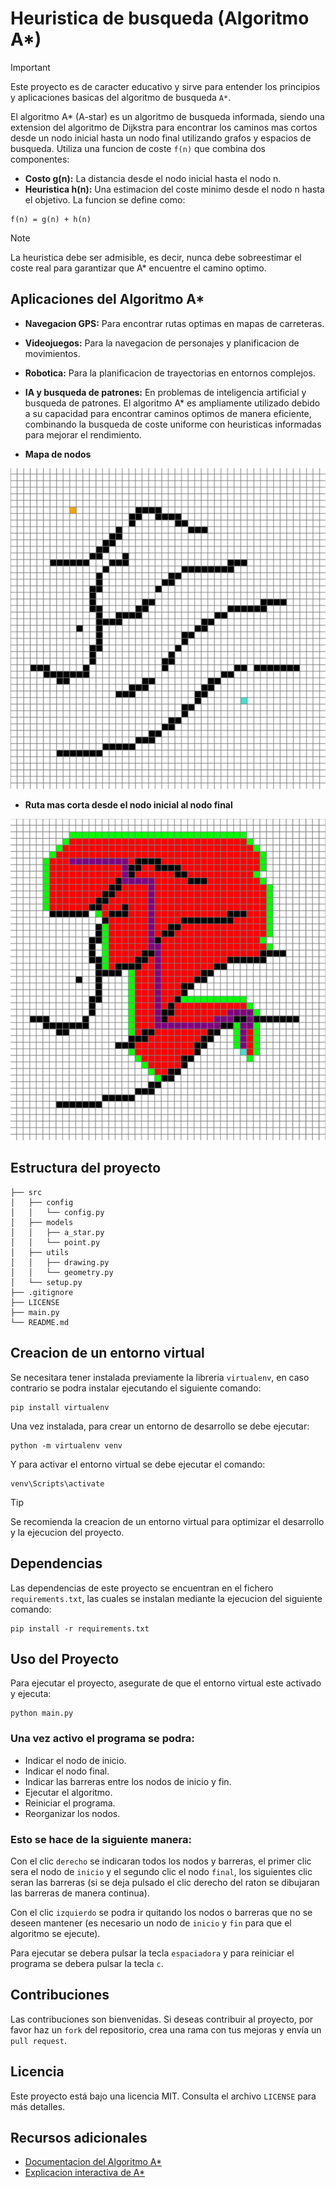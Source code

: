 # Heuristica de busqueda (Algoritmo A*)
> [!IMPORTANT]
> Este proyecto es de caracter educativo y sirve para entender los principios y aplicaciones basicas del algoritmo de busqueda `A*`.

El algoritmo A* (A-star) es un algoritmo de busqueda informada, siendo una extension del algoritmo de Dijkstra para encontrar los caminos mas cortos desde un nodo inicial hasta un nodo final utilizando grafos y espacios de busqueda. Utiliza una funcion de coste `f(n)` que combina dos componentes:
- __Costo g(n):__ La distancia desde el nodo inicial hasta el nodo n.
- __Heuristica h(n):__ Una estimacion del coste minimo desde el nodo n hasta el objetivo.
La funcion se define como:
```
f(n) = g(n) + h(n)
```
> [!NOTE]
> La heuristica debe ser admisible, es decir, nunca debe sobreestimar el coste real para garantizar que A* encuentre el camino optimo.

## Aplicaciones del Algoritmo A*
- __Navegacion GPS:__ Para encontrar rutas optimas en mapas de carreteras.
- __Videojuegos:__ Para la navegacion de personajes y planificacion de movimientos.
- __Robotica:__ Para la planificacion de trayectorias en entornos complejos.
- __IA y busqueda de patrones:__ En problemas de inteligencia artificial y busqueda de patrones.
El algoritmo A* es ampliamente utilizado debido a su capacidad para encontrar caminos optimos de manera eficiente, combinando la busqueda de coste uniforme con heuristicas informadas para mejorar el rendimiento.

- __Mapa de nodos__

![img](images/mapa_nodos.png)

- __Ruta mas corta desde el nodo inicial al nodo final__

![img](images/ruta_nodos.png)

## Estructura del proyecto
```
├── src
│   ├── config
│   │   └── config.py
│   ├── models
│   │   ├── a_star.py
│   │   └── point.py
│   ├── utils
│   │   ├── drawing.py
│   │   └── geometry.py
│   └── setup.py
├── .gitignore
├── LICENSE
├── main.py
└── README.md
```

## Creacion de un entorno virtual
Se necesitara tener instalada previamente la libreria `virtualenv`, en caso contrario se podra instalar ejecutando el siguiente comando:
```
pip install virtualenv
```
Una vez instalada, para crear un entorno de desarrollo se debe ejecutar:
```
python -m virtualenv venv
```
Y para activar el entorno virtual se debe ejecutar el comando:
```
venv\Scripts\activate
```
> [!TIP]
> Se recomienda la creacion de un entorno virtual para optimizar el desarrollo y la ejecucion del proyecto.

## Dependencias
Las dependencias de este proyecto se encuentran en el fichero `requirements.txt`, las cuales se instalan mediante la ejecucion del siguiente comando:
```
pip install -r requirements.txt
```

## Uso del Proyecto
Para ejecutar el proyecto, asegurate de que el entorno virtual este activado y ejecuta:
```
python main.py
```
### Una vez activo el programa se podra: 
- Indicar el nodo de inicio.
- Indicar el nodo final.
- Indicar las barreras entre los nodos de inicio y fin.
- Ejecutar el algoritmo.
- Reiniciar el programa.
- Reorganizar los nodos.

### Esto se hace de la siguiente manera:
Con el clic `derecho` se indicaran todos los nodos y barreras, el primer clic sera el nodo de `inicio` y el segundo clic el nodo `final`, los siguientes clic seran las barreras (si se deja pulsado el clic derecho del raton se dibujaran las barreras de manera continua).

Con el clic `izquierdo` se podra ir quitando los nodos o barreras que no se deseen mantener (es necesario un nodo de `inicio` y `fin` para que el algoritmo se ejecute).

Para ejecutar se debera pulsar la tecla `espaciadora` y para reiniciar el programa se debera pulsar la tecla `c`.

## Contribuciones
Las contribuciones son bienvenidas. Si deseas contribuir al proyecto, por favor haz un `fork` del repositorio, crea una rama con tus mejoras y envía un `pull request`.

## Licencia
Este proyecto está bajo una licencia MIT. Consulta el archivo `LICENSE` para más detalles.

## Recursos adicionales
* [Documentacion del Algoritmo A*](https://es.wikipedia.org/wiki/Algoritmo_de_b%C3%BAsqueda_A*)
* [Explicacion interactiva de A*](https://www.lanshor.com/pathfinding-a-estrella/)
